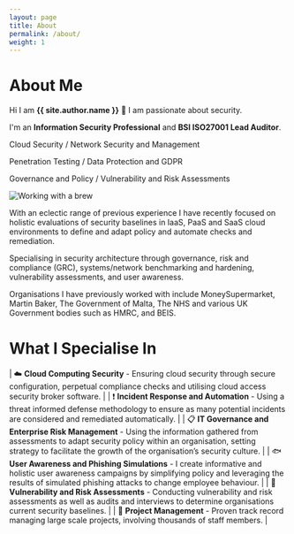 ```yaml
---
layout: page
title: About
permalink: /about/
weight: 1
---
```


# **About Me**

Hi I am **{{ site.author.name }}** :wave:  I am passionate about security.

I'm an **Information Security Professional** and **BSI ISO27001 Lead Auditor**. 

<div class="css-typing">
  <p>
   Cloud Security / Network Security and Management
  </p>
  <p>
   Penetration Testing / Data Protection and GDPR
  </p>
  <p>
   Governance and Policy / Vulnerability and Risk Assessments
  </p>
</div>

![Working with a brew](/website/assets/aboutgif.gif "Working")

With an eclectic range of previous experience I have recently focused on holistic evaluations of security baselines in IaaS, PaaS and SaaS cloud environments to define and adapt policy and automate checks and remediation. 

Specialising in security architecture through governance, risk and compliance (GRC), systems/network benchmarking and hardening, vulnerability assessments, and user awareness. 

Organisations I have previously worked with include MoneySupermarket, Martin Baker, The Government of Malta, The NHS and various UK Government bodies such as HMRC, and BEIS.

# **What I Specialise In**

| :cloud: **Cloud Computing Security** - Ensuring cloud security through secure configuration, perpetual compliance checks and utilising cloud access security broker software.                           	|
| :exclamation: **Incident Response and Automation** - Using a threat informed defense methodology to ensure as many potential incidents are considered and remediated automatically.                   	|
| :clipboard: **IT Governance and Enterprise Risk Management** - Using the information gathered from assessments to adapt security policy within an organisation, setting strategy to facilitate the growth of the organisation’s security culture.       	|
| :fish: **User Awareness and Phishing Simulations** - I create informative and holistic user awareness campaigns by simplifying policy and leveraging the results of simulated phishing attacks to change employee behaviour.             	|
| :bug:  **Vulnerability and Risk Assessments** - Conducting vulnerability and risk assessments as well as audits and interviews to determine organisations current security baselines.                   	|
| :triangular_flag_on_post: **Project Management** - Proven track record managing large scale projects, involving thousands of staff members.                    	|